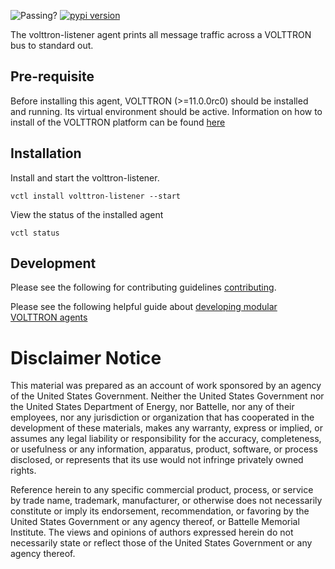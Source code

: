 ![Passing?](https://github.com/eclipse-volttron/volttron-listener/actions/workflows/run-tests.yml/badge.svg)
[![pypi version](https://img.shields.io/pypi/v/volttron.svg)](https://pypi.org/project/volttron/)

The volttron-listener agent prints all message traffic across a VOLTTRON bus to standard out.

## Pre-requisite

Before installing this agent, VOLTTRON (>=11.0.0rc0) should be installed and running.  Its virtual environment should be active.
Information on how to install of the VOLTTRON platform can be found
[here](https://github.com/eclipse-volttron/volttron-core/tree/v10)

## Installation

Install and start the volttron-listener.

```shell
vctl install volttron-listener --start
```

View the status of the installed agent

```shell
vctl status
```

## Development

Please see the following for contributing guidelines [contributing](https://github.com/eclipse-volttron/volttron-core/blob/develop/CONTRIBUTING.md).

Please see the following helpful guide about [developing modular VOLTTRON agents](https://github.com/eclipse-volttron/volttron-core/blob/develop/DEVELOPING_ON_MODULAR.md)

# Disclaimer Notice

This material was prepared as an account of work sponsored by an agency of the
United States Government.  Neither the United States Government nor the United
States Department of Energy, nor Battelle, nor any of their employees, nor any
jurisdiction or organization that has cooperated in the development of these
materials, makes any warranty, express or implied, or assumes any legal
liability or responsibility for the accuracy, completeness, or usefulness or any
information, apparatus, product, software, or process disclosed, or represents
that its use would not infringe privately owned rights.

Reference herein to any specific commercial product, process, or service by
trade name, trademark, manufacturer, or otherwise does not necessarily
constitute or imply its endorsement, recommendation, or favoring by the United
States Government or any agency thereof, or Battelle Memorial Institute. The
views and opinions of authors expressed herein do not necessarily state or
reflect those of the United States Government or any agency thereof.
